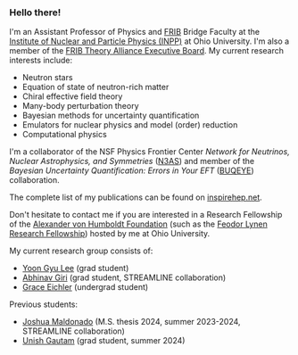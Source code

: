 ### Hello there!

I'm an Assistant Professor of Physics and [FRIB](https://frib.msu.edu/) Bridge Faculty at the [Institute of Nuclear and Particle Physics (INPP)](https://inpp.ohio.edu/~inpp/) at Ohio University. I'm also a member of the [FRIB Theory Alliance Executive Board](https://www.fribtheoryalliance.org/content/executive_board.php). My current research interests include:
* Neutron stars
* Equation of state of neutron-rich matter
* Chiral effective field theory
* Many-body perturbation theory
* Bayesian methods for uncertainty quantification
* Emulators for nuclear physics and model (order) reduction
* Computational physics

I'm a collaborator of the NSF Physics Frontier Center _Network for Neutrinos, Nuclear Astrophysics, and Symmetries_ ([N3AS](https://n3as.berkeley.edu/)) and member of the _Bayesian Uncertainty Quantification: Errors in Your EFT_ ([BUQEYE](https://buqeye.github.io/)) collaboration.

The complete list of my publications can be found on [inspirehep.net](https://inspirehep.net/authors/1405840?ui-citation-summary=true).

Don't hesitate to contact me if you are interested in a Research Fellowship of the [Alexander von Humboldt Foundation](https://www.humboldt-foundation.de/en/) (such as the [Feodor Lynen Research Fellowship](https://www.humboldt-foundation.de/en/apply/sponsorship-programmes/feodor-lynen-research-fellowship)) hosted by me at Ohio University.

My current research group consists of:
* [Yoon Gyu Lee](https://www.ohio.edu/cas/yl518521) (grad student)
* [Abhinav Giri](https://www.ohio.edu/cas/ag086822) (grad student, STREAMLINE collaboration)
* [Grace Eichler](https://www.linkedin.com/in/grace-eichler-b87a772b4) (undergrad student)

Previous students:
* [Joshua Maldonado](https://www.ohio.edu/cas/jm998521) (M.S. thesis 2024, summer 2023-2024, STREAMLINE collaboration)
* [Unish Gautam](https://www.ohio.edu/cas/ug783023) (grad student, summer 2024)
